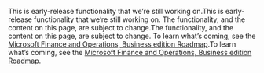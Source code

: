 <span data-ttu-id="9575b-101">This is early-release functionality that we’re still working on.</span><span class="sxs-lookup"><span data-stu-id="9575b-101">This is early-release functionality that we’re still working on.</span></span> <span data-ttu-id="9575b-102">The functionality, and the content on this page, are subject to change.</span><span class="sxs-lookup"><span data-stu-id="9575b-102">The functionality, and the content on this page, are subject to change.</span></span> <span data-ttu-id="9575b-103">To learn what’s coming, see the [Microsoft Finance and Operations, Business edition Roadmap](https://go.microsoft.com/fwlink/?linkid=842139).</span><span class="sxs-lookup"><span data-stu-id="9575b-103">To learn what’s coming, see the [Microsoft Finance and Operations, Business edition Roadmap](https://go.microsoft.com/fwlink/?linkid=842139).</span></span>